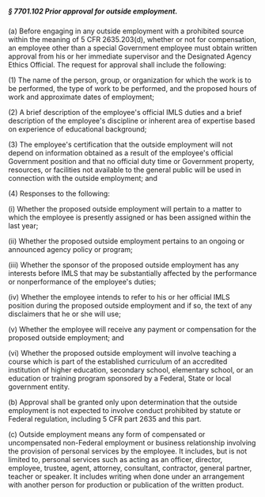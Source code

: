 ##### § 7701.102 Prior approval for outside employment. #####

(a) Before engaging in any outside employment with a prohibited source within the meaning of 5 CFR 2635.203(d), whether or not for compensation, an employee other than a special Government employee must obtain written approval from his or her immediate supervisor and the Designated Agency Ethics Official. The request for approval shall include the following:

(1) The name of the person, group, or organization for which the work is to be performed, the type of work to be performed, and the proposed hours of work and approximate dates of employment;

(2) A brief description of the employee's official IMLS duties and a brief description of the employee's discipline or inherent area of expertise based on experience of educational background;

(3) The employee's certification that the outside employment will not depend on information obtained as a result of the employee's official Government position and that no official duty time or Government property, resources, or facilities not available to the general public will be used in connection with the outside employment; and

(4) Responses to the following:

(i) Whether the proposed outside employment will pertain to a matter to which the employee is presently assigned or has been assigned within the last year;

(ii) Whether the proposed outside employment pertains to an ongoing or announced agency policy or program;

(iii) Whether the sponsor of the proposed outside employment has any interests before IMLS that may be substantially affected by the performance or nonperformance of the employee's duties;

(iv) Whether the employee intends to refer to his or her official IMLS position during the proposed outside employment and if so, the text of any disclaimers that he or she will use;

(v) Whether the employee will receive any payment or compensation for the proposed outside employment; and

(vi) Whether the proposed outside employment will involve teaching a course which is part of the established curriculum of an accredited institution of higher education, secondary school, elementary school, or an education or training program sponsored by a Federal, State or local government entity.

(b) Approval shall be granted only upon determination that the outside employment is not expected to involve conduct prohibited by statute or Federal regulation, including 5 CFR part 2635 and this part.

(c) Outside employment means any form of compensated or uncompensated non-Federal employment or business relationship involving the provision of personal services by the employee. It includes, but is not limited to, personal services such as acting as an officer, director, employee, trustee, agent, attorney, consultant, contractor, general partner, teacher or speaker. It includes writing when done under an arrangement with another person for production or publication of the written product.